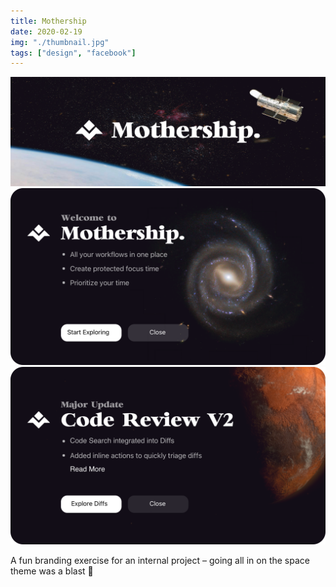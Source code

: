 ```yaml
---
title: Mothership
date: 2020-02-19
img: "./thumbnail.jpg"
tags: ["design", "facebook"]
---
```


![](./mothership_banner.jpg)
![](./ms-1.png)
![](./ms-2.png)

A fun branding exercise for an internal project – going all in on the space theme was a blast 🚀
